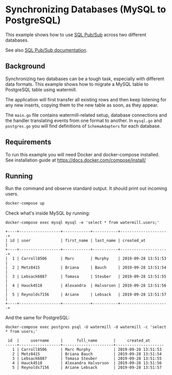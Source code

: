 # Synchronizing Databases (MySQL to PostgreSQL)

This example shows how to use [SQL Pub/Sub](https://github.com/ThreeDotsLabs/watermill-sql) across two different databases.

See also [SQL Pub/Sub documentation](https://watermill.io/pubsubs/sql).

## Background

Synchronizing two databases can be a tough task, especially with different data formats.
This example shows how to migrate a MySQL table to PostgreSQL table using watermill.

The application will first transfer all existing rows and then keep listening for any new inserts,
copying them to the new table as soon, as they appear.

The `main.go` file contains watermill-related setup, database connections and the handler translating events
from one format to another. In `mysql.go` and `postgres.go` you will find definitions of `SchemaAdapters` for 
each database.

## Requirements

To run this example you will need Docker and docker-compose installed. See installation guide at https://docs.docker.com/compose/install/

## Running

Run the command and observe standard output. It should print out incoming users.

```bash
docker-compose up
```

Check what's inside MySQL by running:

```
docker-compose exec mysql mysql -e 'select * from watermill.users;'
```

```
+----+------------------+------------+-----------+---------------------+
| id | user             | first_name | last_name | created_at          |
+----+------------------+------------+-----------+---------------------+
|  1 | Carroll8506      | Marc       | Murphy    | 2019-09-28 13:51:53 |
|  2 | Metz8415         | Briana     | Bauch     | 2019-09-28 13:51:54 |
|  3 | Lebsack6887      | Tomasa     | Steuber   | 2019-09-28 13:51:55 |
|  4 | Hauck4518        | Alexandra  | Halvorson | 2019-09-28 13:51:56 |
|  5 | Reynolds7156     | Ariane     | Lebsack   | 2019-09-28 13:51:57 |
+----+------------------+------------+-----------+---------------------+
```

And the same for PostgreSQL:

```
docker-compose exec postgres psql -U watermill -d watermill -c 'select * from users;'
```

```
 id  |     username     |      full_name       |     created_at
-----+------------------+----------------------+---------------------
   1 | Carroll8506      | Marc Murphy          | 2019-09-28 13:51:53
   2 | Metz8415         | Briana Bauch         | 2019-09-28 13:51:54
   3 | Lebsack6887      | Tomasa Steuber       | 2019-09-28 13:51:55
   4 | Hauck4518        | Alexandra Halvorson  | 2019-09-28 13:51:56
   5 | Reynolds7156     | Ariane Lebsack       | 2019-09-28 13:51:57
```
